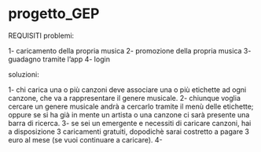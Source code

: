 # progetto_GEP
REQUISITI
problemi:

1- caricamento della propria musica
2- promozione della propria musica
3- guadagno tramite l’app
4- login

soluzioni:

1- chi carica una o più canzoni deve associare una o più etichette ad ogni canzone, che va a rappresentare il genere musicale.
2- chiunque voglia cercare un genere musicale andrà a cercarlo tramite il menù delle etichette; oppure se si ha già in mente un artista o una canzone ci sarà presente una barra di ricerca.
3- se sei un emergente e necessiti di caricare canzoni, hai a disposizione 3 caricamenti gratuiti, dopodichè sarai costretto a pagare 3 euro al mese (se vuoi continuare a caricare).
4- 
